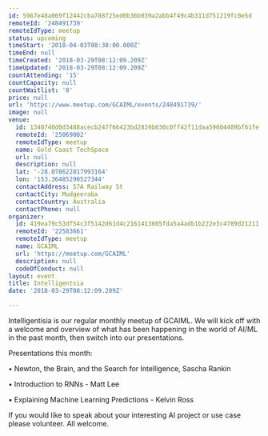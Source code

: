 ```yaml
---
id: 5967e48a069f12442cba788725ed0b36b039a2abb4f49c4b311d751219fc0e5d
remoteId: '248491739'
remoteIdType: meetup
status: upcoming
timeStart: '2018-04-03T08:30:00.000Z'
timeEnd: null
timeCreated: '2018-03-29T08:12:09.209Z'
timeUpdated: '2018-03-29T08:12:09.209Z'
countAttending: '15'
countCapacity: null
countWaitlist: '0'
price: null
url: 'https://www.meetup.com/GCAIML/events/248491739/'
image: null
venue:
  id: 1340740d0d3488acecb247f66423bd2839b030c0ff42f11daa59604489bf61fe
  remoteId: '25069002'
  remoteIdType: meetup
  name: Gold Coast TechSpace
  url: null
  description: null
  lat: '-28.078622817993164'
  lon: '153.36485290527344'
  contactAddress: 57A Railway St
  contactCity: Mudgeeraba
  contactCountry: Australia
  contactPhone: null
organizer:
  id: 419ea79c53df54c3f5142d61d4c2161413605fda5a4adb1b222e3c4789d21211
  remoteId: '22583661'
  remoteIdType: meetup
  name: GCAIML
  url: 'https://meetup.com/GCAIML'
  description: null
  codeOfConduct: null
layout: event
title: Intelligentsia
date: '2018-03-29T08:12:09.209Z'

---
```

<p>Intelligentisia is our regular monthly meetup of GCAIML. We will kick off with a welcome and overview of what has been happening in the world of AI/ML in the past month, then switch into our presentations.</p> <p>Presentations this month:</p> <p>• Newton, the Brain, and the Search for Intelligence, Sascha Rankin</p> <p>• Introduction to RNNs - Matt Lee</p> <p>• Explaining Machine Learning Predictions - Kelvin Ross</p> <p>If you would like to speak about your interesting AI project or use case please volunteer. All welcome.</p>
